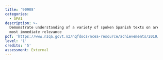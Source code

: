 ```yaml
---
title: '90908'
categories:
  - SPA1
description: >-
  Demonstrate understanding of a variety of spoken Spanish texts on areas of
  most immediate relevance
pdf: 'https://www.nzqa.govt.nz/nqfdocs/ncea-resource/achievements/2019/as90908.pdf'
level: '1'
credits: '5'
assessment: External
---
```


